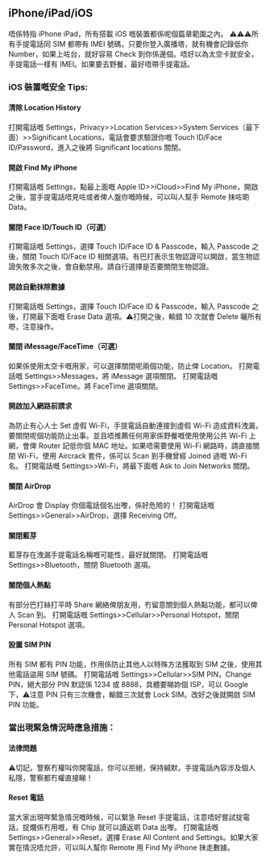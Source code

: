 ## iPhone/iPad/iOS
唔係特指 iPhone iPad，所有搭載 iOS 嘅裝置都係呢個篇章範圍之內。
⚠️⚠️⚠️所有手提電話同 SIM 都帶有 IMEI 號碼，只要你登入廣播塔，就有機會記錄低你 Number，如果上咗台，就好容易 Check 到你係邊個。唔好以為太空卡就安全，手提電話一樣有 IMEI。如果要去野餐，最好唔帶手提電話。

### iOS 裝置嘅安全 Tips:
#### 清除 Location History
打開電話嘅 Settings，Privacy>>Location Services>>System Services（最下面）>>Significant Locations，電話會要求驗證你嘅 Touch ID/Face ID/Password，進入之後將 Significant locations 關閉。

#### 開啟 Find My iPhone
打開電話嘅 Settings，點最上面嘅 Apple ID>>iCloud>>Find My iPhone，開啟之後，當手提電話唔見咗或者俾人盤你嘅時候，可以叫人幫手 Remote 抹咗啲 Data。

#### 關閉 Face ID/Touch ID（可選）
打開電話嘅 Settings，選擇 Touch ID/Face ID & Passcode，輸入 Passcode 之後，關閉 Touch ID/Face ID 相關選項。有巴打表示生物認證可以開啟，當生物認證失敗多次之後，會自動禁用。請自行選擇是否要關閉生物認證。

#### 開啟自動抹除數據
打開電話嘅 Settings，選擇 Touch ID/Face ID & Passcode，輸入 Passcode 之後，打開最下面嘅 Erase Data 選項。⚠️打開之後，輸錯 10 次就會 Delete 曬所有嘢，注意操作。

#### 關閉 iMessage/FaceTime（可選）
如果係使用太空卡嘅用家，可以選擇關閉呢兩個功能，防止俾 Location。
打開電話嘅 Settings>>Messages，將 iMessage 選項關閉。
打開電話嘅 Settings>>FaceTime。將 FaceTime 選項關閉。

#### 開啟加入網路前請求
為防止有心人士 Set 虛假 Wi-Fi，手提電話自動連接到虛假 Wi-Fi 造成資料洩漏，要關閉呢個功能防止出事。並且唔推薦任何用家係野餐嘅使用使用公共 Wi-Fi 上網，會俾 Router 記低你個 MAC 地址。如果唔需要使用 Wi-Fi 網路時，請直接關閉 Wi-Fi，使用 Aircrack 套件，係可以 Scan 到手機曾經 Joined 過嘅 Wi-Fi 名。
打開電話嘅 Settings>>Wi-Fi，將最下面嘅 Ask to Join Networks 關閉。

#### 關閉 AirDrop
AirDrop 會 Display 你個電話個名出嚟，係好危險的！
打開電話嘅 Settings>>General>>AirDrop，選擇 Receiving Off。

#### 關閉藍芽
藍芽存在洩漏手提電話名稱嘅可能性，最好就關閉。
打開電話嘅 Settings>>Bluetooth，關閉 Bluetooth 選項。

#### 關閉個人熱點 
有部分巴打絲打平時 Share 網絡俾朋友用，冇留意關到個人熱點功能，都可以俾人 Scan 到。
打開電話嘅 Settings>>Cellular>>Personal Hotspot，關閉 Personal Hotspot 選項。

#### 設置 SIM PIN
所有 SIM 都有 PIN 功能，作用係防止其他人以特殊方法獲取到 SIM 之後，使用其他電話盜用 SIM 號碼。
打開電話嘅 Settings>>Cellular>>SIM PIN，Change PIN，絕大部分 PIN 默認係 1234 或 8888，具體要睇妳個 ISP，可以 Google 下，⚠️注意 PIN 只有三次機會，輸錯三次就會 Lock SIM。改好之後就開啟 SIM PIN 功能。

### 當出現緊急情況時應急措施：
#### 法律問題
⚠️切記，警察冇權叫你開電話，你可以拒絕，保持緘默，手提電話內容涉及個人私隱，警察都冇權直接睇！

#### Reset 電話
當大家出現咩緊急情況嘅時候，可以緊急 Reset 手提電話，注意唔好嘗試掟電話，掟爛係冇用嘅，有 Chip 就可以讀返啲 Data 出嚟。
打開電話嘅 Settings>>General>>Reset，選擇 Erase All Content and Settings。如果大家實在情況唔允許，可以叫人幫你 Remote 用 Find My iPhone 抹走數據。
